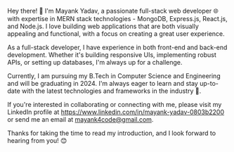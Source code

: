 Hey there! 👋 I'm Mayank Yadav, a passionate full-stack web developer 🌐 with expertise in MERN stack technologies - MongoDB, Express.js, React.js, and Node.js. I love building web applications that are both visually appealing and functional, with a focus on creating a great user experience.

As a full-stack developer, I have experience in both front-end and back-end development. Whether it's building responsive UIs, implementing robust APIs, or setting up databases, I'm always up for a challenge.

Currently, I am pursuing my B.Tech in Computer Science and Engineering and will be graduating in 2024. I'm always eager to learn and stay up-to-date with the latest technologies and frameworks in the industry 🚀.

If you're interested in collaborating or connecting with me, please visit my LinkedIn profile at https://www.linkedin.com/in/mayank-yadav-0803b2200 or send me an email at mayank4code@gmail.com.

Thanks for taking the time to read my introduction, and I look forward to hearing from you! 😊
